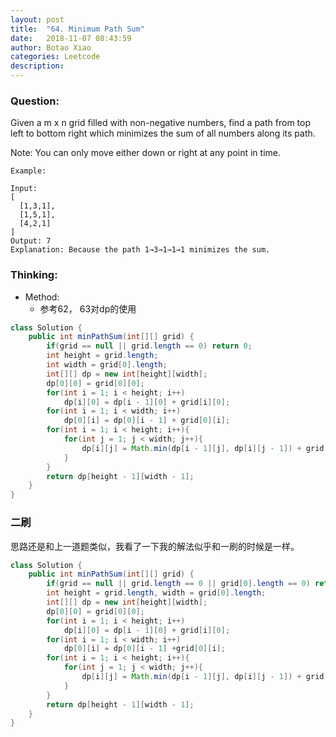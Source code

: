 ```yaml
---
layout: post
title:  "64. Minimum Path Sum"
date:   2018-11-07 08:43:59
author: Botao Xiao
categories: Leetcode
description:
---
```

### Question:
Given a m x n grid filled with non-negative numbers, find a path from top left to bottom right which minimizes the sum of all numbers along its path.

Note: You can only move either down or right at any point in time.

```
Example:

Input:
[
  [1,3,1],
  [1,5,1],
  [4,2,1]
]
Output: 7
Explanation: Because the path 1→3→1→1→1 minimizes the sum.
```

### Thinking:
* Method:
	* 参考62， 63对dp的使用

```Java
class Solution {
    public int minPathSum(int[][] grid) {
        if(grid == null || grid.length == 0) return 0;
        int height = grid.length;
        int width = grid[0].length;
        int[][] dp = new int[height][width];
        dp[0][0] = grid[0][0];
        for(int i = 1; i < height; i++)
            dp[i][0] = dp[i - 1][0] + grid[i][0];
        for(int i = 1; i < width; i++)
            dp[0][i] = dp[0][i - 1] + grid[0][i];
        for(int i = 1; i < height; i++){
            for(int j = 1; j < width; j++){
                dp[i][j] = Math.min(dp[i - 1][j], dp[i][j - 1]) + grid[i][j];
            }
        }
        return dp[height - 1][width - 1];
    }
}
```

### 二刷
思路还是和上一道题类似，我看了一下我的解法似乎和一刷的时候是一样。
```Java
class Solution {
    public int minPathSum(int[][] grid) {
        if(grid == null || grid.length == 0 || grid[0].length == 0) return 0;
        int height = grid.length, width = grid[0].length;
        int[][] dp = new int[height][width];
        dp[0][0] = grid[0][0];
        for(int i = 1; i < height; i++)
            dp[i][0] = dp[i - 1][0] + grid[i][0];
        for(int i = 1; i < width; i++)
            dp[0][i] = dp[0][i - 1] +grid[0][i];
        for(int i = 1; i < height; i++){
            for(int j = 1; j < width; j++){
                dp[i][j] = Math.min(dp[i - 1][j], dp[i][j - 1]) + grid[i][j];
            }
        }
        return dp[height - 1][width - 1];
    }
}
```
